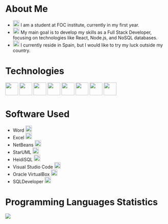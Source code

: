 # About Me

- <img src="https://img.icons8.com/color/48/000000/laptop.png" width="20" height="20"> I am a student at FOC institute, currently in my first year.
- <img src="https://img.icons8.com/color/48/000000/idea.png" width="20" height="20"> My main goal is to develop my skills as a Full Stack Developer, focusing on technologies like React, Node.js, and NoSQL databases.
- <img src="https://img.icons8.com/color/48/000000/spain-2.png" width="20" height="20"> I currently reside in Spain, but I would like to try my luck outside my country.

# Technologies

<img src="https://img.icons8.com/color/48/000000/java-coffee-cup-logo.png" width="40" height="40"> <img src="https://img.icons8.com/color/48/000000/html-5.png" width="40" height="40"> <img src="https://img.icons8.com/color/48/000000/css3.png" width="40" height="40"> <img src="https://img.icons8.com/color/48/000000/javascript.png" width="40" height="40"> <img src="https://img.icons8.com/color/48/000000/windows-10.png" width="40" height="40"> <img src="https://img.icons8.com/color/48/000000/linux.png" width="40" height="40"> <img src="https://img.icons8.com/color/48/000000/sql.png" width="40" height="40"> <img src="https://img.icons8.com/color/48/000000/xml-file.png" width="40" height="40">

# Software Used

- Word <img src="https://img.icons8.com/color/48/000000/ms-word.png" width="20" height="20">
- Excel <img src="https://img.icons8.com/color/48/000000/ms-excel.png" width="20" height="20">
- NetBeans <img src="https://img.icons8.com/color/48/000000/java-coffee-cup-logo.png" width="20" height="20">
- StarUML <img src="https://img.icons8.com/color/48/FFD700/star.png" width="20" height="20">
- HeidiSQL <img src="https://img.icons8.com/color/48/000000/sql.png" width="20" height="20">
- Visual Studio Code <img src="https://img.icons8.com/color/48/000000/visual-studio-code-2019.png" width="20" height="20">
- Oracle VirtualBox <img src="https://img.icons8.com/color/48/000000/virtualbox.png" width="20" height="20">
- SQLDeveloper <img src="https://img.icons8.com/color/48/000000/sql.png" width="20" height="20">

# Programming Languages Statistics
<img src="https://github-readme-stats.vercel.app/api/top-langs/?username=BENJAMINDTS&layout=compact&theme=dark">
